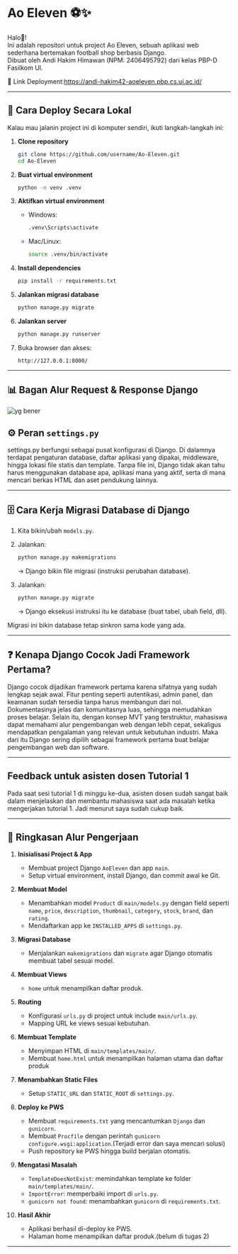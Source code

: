 # Ao Eleven ⚽✨

Halo👀!  
Ini adalah repositori untuk project Ao Eleven, sebuah aplikasi web sederhana bertemakan football shop berbasis Django.  
Dibuat oleh Andi Hakim Himawan (NPM: 2406495792) dari kelas PBP-D Fasilkom UI.  

🔗 Link Deployment:https://andi-hakim42-aoeleven.pbp.cs.ui.ac.id/

---

## 🚀 Cara Deploy Secara Lokal

Kalau mau jalanin project ini di komputer sendiri, ikuti langkah-langkah ini:

1. **Clone repository**
   ```bash
   git clone https://github.com/username/Ao-Eleven.git
   cd Ao-Eleven

2. **Buat virtual environment**

   ```bash
   python -m venv .venv
   ```

3. **Aktifkan virtual environment**

   * Windows:

     ```bash
     .venv\Scripts\activate
     ```
   * Mac/Linux:

     ```bash
     source .venv/bin/activate
     ```

4. **Install dependencies**

   ```bash
   pip install -r requirements.txt
   ```

5. **Jalankan migrasi database**

   ```bash
   python manage.py migrate
   ```

6. **Jalankan server**

   ```bash
   python manage.py runserver
   ```

7. Buka browser dan akses:

   ```
   http://127.0.0.1:8000/
   ```

---

## 📊 Bagan Alur Request & Response Django
![yg bener](https://github.com/user-attachments/assets/cc488d9c-dbf9-43b7-8271-efd3655719b8)


## ⚙️ Peran `settings.py`
settings.py berfungsi sebagai pusat konfigurasi di Django. Di dalamnya terdapat pengaturan database, daftar aplikasi yang dipakai, middleware, hingga lokasi file statis dan template. Tanpa file ini, Django tidak akan tahu harus menggunakan database apa, aplikasi mana yang aktif, serta di mana mencari berkas HTML dan aset pendukung lainnya.

---

## 🗄️ Cara Kerja Migrasi Database di Django

1. Kita bikin/ubah `models.py`.
2. Jalankan:

   ```bash
   python manage.py makemigrations
   ```

   → Django bikin file migrasi (instruksi perubahan database).
3. Jalankan:

   ```bash
   python manage.py migrate
   ```

   → Django eksekusi instruksi itu ke database (buat tabel, ubah field, dll).

Migrasi ini bikin database tetap sinkron sama kode yang ada.

---

## ❓ Kenapa Django Cocok Jadi Framework Pertama?
Django cocok dijadikan framework pertama karena sifatnya yang sudah lengkap sejak awal. Fitur penting seperti autentikasi, admin panel, dan keamanan sudah tersedia tanpa harus membangun dari nol. Dokumentasinya jelas dan komunitasnya luas, sehingga memudahkan proses belajar. Selain itu, dengan konsep MVT yang terstruktur, mahasiswa dapat memahami alur pengembangan web dengan lebih cepat, sekaligus mendapatkan pengalaman yang relevan untuk kebutuhan industri.
Maka dari itu Django sering dipilih sebagai framework pertama buat belajar pengembangan web dan software.

---
## Feedback untuk asisten dosen Tutorial 1
Pada saat sesi tutorial 1 di minggu ke-dua, asisten dosen sudah sangat baik dalam menjelaskan dan membantu mahasiswa saat ada masalah ketika mengerjakan tutorial 1. Jadi menurut saya sudah cukup baik.

---
## 📌 Ringkasan Alur Pengerjaan

1. **Inisialisasi Project & App**
   - Membuat project Django `AoEleven` dan app `main`.
   - Setup virtual environment, install Django, dan commit awal ke Git.

2. **Membuat Model**
   - Menambahkan model `Product` di `main/models.py` dengan field seperti `name`, `price`, `description`, `thumbnail`, `category`, `stock`, `brand`, dan `rating`.
   - Mendaftarkan app ke `INSTALLED_APPS` di `settings.py`.

3. **Migrasi Database**
   - Menjalankan `makemigrations` dan `migrate` agar Django otomatis membuat tabel sesuai model.

4. **Membuat Views**
   - `home` untuk menampilkan daftar produk.

5. **Routing**
   - Konfigurasi `urls.py` di project untuk include `main/urls.py`.
   - Mapping URL ke views sesuai kebutuhan.

6. **Membuat Template**
   - Menyimpan HTML di `main/templates/main/`.
   - Membuat `home.html` untuk menampilkan halaman utama dan daftar produk 

7. **Menambahkan Static Files**
   - Setup `STATIC_URL` dan `STATIC_ROOT` di `settings.py`.

8. **Deploy ke PWS**
   - Membuat `requirements.txt` yang mencantumkan `Django` dan `gunicorn`.
   - Membuat `Procfile` dengan perintah `gunicorn configure.wsgi:application`.(Terjadi error dan saya mencari solusi)
   - Push repository ke PWS hingga build berjalan otomatis.

9. **Mengatasi Masalah**
   - `TemplateDoesNotExist`: memindahkan template ke folder `main/templates/main/`.
   - `ImportError`: memperbaiki import di `urls.py`.
   - `gunicorn not found`: menambahkan `gunicorn` di `requirements.txt`.

10. **Hasil Akhir**
    - Aplikasi berhasil di-deploy ke PWS.
    - Halaman home menampilkan daftar produk.(belum di tugas 2)

---
